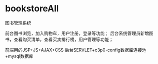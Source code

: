 # bookstoreAll
图书管理系统

前台图书浏览，加入购物车，用户注册，登录等功能；
后台系统管理员新增图书，查看购买清单，查看买卖排行榜，用户管理等功能；

前端用的JSP+JS+AJAX+CSS
后台SERVLET+c3p0-config数据库连接池+mysql数据库
